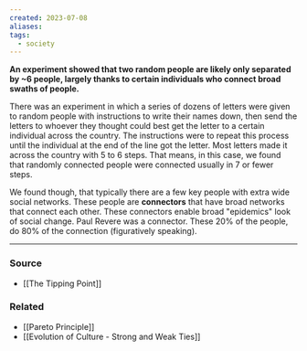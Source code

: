 ```yaml
---
created: 2023-07-08
aliases: 
tags:
  - society
---
```

**An experiment showed that two random people are likely only separated by ~6 people, largely thanks to certain individuals who connect broad swaths of people.**

There was an experiment in which a series of dozens of letters were given to random people with instructions to write their names down, then send the letters to whoever they thought could best get the letter to a certain individual across the country. The instructions were to repeat this process until the individual at the end of the line got the letter. Most letters made it across the country with 5 to 6 steps. That means, in this case, we found that randomly connected people were connected usually in 7 or fewer steps. 

We found though, that typically there are a few key people with extra wide social networks. These people are **connectors** that have broad networks that connect each other. These connectors enable broad "epidemics" look of social change. Paul Revere was a connector. These 20% of the people, do 80% of the connection (figuratively speaking).

****
### Source
- [[The Tipping Point]]

### Related
- [[Pareto Principle]]
- [[Evolution of Culture - Strong and Weak Ties]]